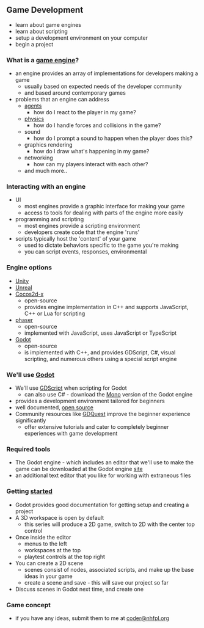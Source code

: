 ## Game Development
- learn about game engines
- learn about scripting
- setup a development environment on your computer
- begin a project

### What is a [game engine](https://en.wikipedia.org/wiki/Game_engine)?
- an engine provides an array of implementations for developers making a game
  - usually based on expected needs of the developer community
  - and based around contemporary games
- problems that an engine can address
  - [agents](https://towardsdatascience.com/an-introduction-to-unity-ml-agents-6238452fcf4c?gi=f1720cf5170f)
    - how do I react to the player in my game?
  - [physics](https://youtu.be/ogsL_Xuv2kE?t=10)
    - how do I handle forces and collisions in the game?
  - sound
    - how do I prompt a sound to happen when the player does this?
  - graphics rendering
    - how do I draw what's happening in my game?
  - networking
    - how can my players interact with each other?
  - and much more..

### Interacting with an engine
- UI
  - most engines provide a graphic interface for making your game
  - access to tools for dealing with parts of the engine more easily
- programming and scripting
  - most engines provide a scripting environment
  - developers create code that the engine 'runs'
- scripts typically host the 'content' of your game
  - used to dictate behaviors specific to the game you're making
  - you can script events, responses, environmental 

### Engine options
- [Unity](https://store.unity.com/products/unity-personal)
- [Unreal](https://www.unrealengine.com/en-US/unreal)
- [Cocos2d-x](https://www.cocos.com/en/cocos2dx)
  - open-source
  - provides engine implementation in C++ and supports JavaScript, C++ or Lua for scripting
- [phaser](https://phaser.io/)
  - open-source
  - implemented with JavaScript, uses JavaScript or TypeScript
- [Godot](https://godotengine.org)
  - open-source
  - is implemented with C++, and provides GDScript, C#, visual scripting, and numerous others using a special script engine

### We'll use [Godot](https://docs.godotengine.org/en/stable/about/introduction.html)
- We'll use [GDScript](https://docs.godotengine.org/en/stable/getting_started/scripting/gdscript/gdscript_basics.html) when scripting for Godot
  - can also use C# - download the [Mono](https://godotengine.org/download) version of the Godot engine
- provides a development environment tailored for beginners
- well documented, [open source](https://github.com/godotengine/godot)
- Community resources like [GDQuest](https://www.gdquest.com/tutorial/godot/learning-paths/getting-started-in-2021/) improve the beginner experience significantly
  - offer extensive tutorials and cater to completely beginner experiences with game development

### Required tools
- The Godot engine - which includes an editor that we'll use to make the game
    can be downloaded at the Godot engine [site](https://godotengine.org/download)
- an additional text editor that you like for working with extraneous files

### Getting [started](https://docs.godotengine.org/en/stable/getting_started/step_by_step/index.html)
- Godot provides good documentation for getting setup and creating a project
- A 3D workspace is open by default
  - this series will produce a 2D game, switch to 2D with the center top control
- Once inside the editor
  - menus to the left
  - workspaces at the top
  - playtest controls at the top right
- You can create a 2D scene
  - scenes consist of nodes, associated scripts, and make up the base ideas in your game
  - create a scene and save - this will save our project so far
- Discuss scenes in Godot next time, and create one

### Game concept
- if you have any ideas, submit them to me at coder@nhfpl.org
